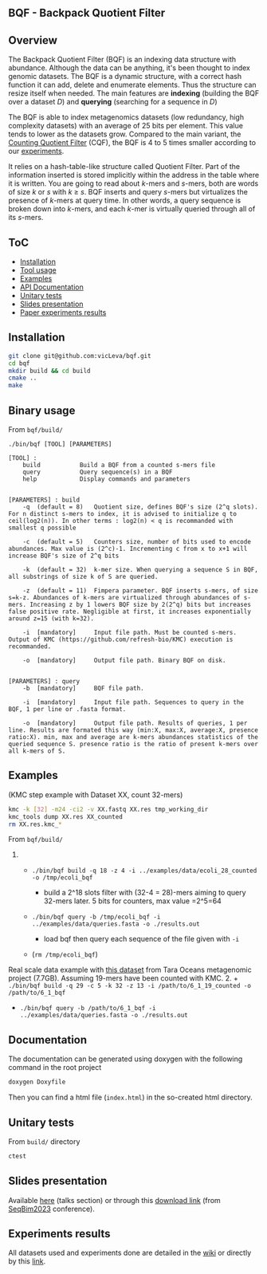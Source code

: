 ## BQF - Backpack Quotient Filter

## Overview

The Backpack Quotient Filter (BQF) is an indexing data structure with abundance. Although the data can be anything, it's been thought to index genomic datasets. 
The BQF is a dynamic structure, with a correct hash function it can add, delete and enumerate elements. Thus the structure can resize itself when needed. The main features are **indexing** (building the BQF over a dataset *D*) and **querying** (searching for a sequence in *D*)

The BQF is able to index metagenomics datasets (low redundancy, high complexity datasets) with an average of 25 bits per element. This value tends to lower as the datasets grow. Compared to the main variant, the [Counting Quotient Filter](https://github.com/splatlab/cqf) (CQF), the BQF is 4 to 5 times smaller according to our [experiments](https://github.com/vicLeva/bqf/wiki/Experiments-details-and-protocol-for-BQF-paper-results).

It relies on a hash-table-like structure called Quotient Filter. Part of the information inserted is stored implicitly within the address in the table where it is written. You are going to read about *k*-mers and *s*-mers, both are words of size *k* or *s* with *k* $\geq$ *s*. BQF inserts and query *s*-mers but virtualizes the presence of *k*-mers at query time. In other words, a query sequence is broken down into *k*-mers, and each *k*-mer is virtually queried through all of its *s*-mers.  

## ToC

 + [Installation](#Installation)
 + [Tool usage](#Tool-usage)
 + [Examples](#Examples)
 + [API Documentation](#Documentation)
 + [Unitary tests](#Unitary-tests)
 + [Slides presentation](#Slides-presentation)
 + [Paper experiments results](#Experiments-results)

## Installation

```bash
git clone git@github.com:vicLeva/bqf.git
cd bqf
mkdir build && cd build
cmake ..
make 
```

## Binary usage 

From `bqf/build/`

```
./bin/bqf [TOOL] [PARAMETERS]

[TOOL] : 
    build           Build a BQF from a counted s-mers file
    query           Query sequence(s) in a BQF
    help            Display commands and parameters


[PARAMETERS] : build
    -q  (default = 8)   Quotient size, defines BQF's size (2^q slots). For n distinct s-mers to index, it is advised to initialize q to ceil(log2(n)). In other terms : log2(n) < q is recommanded with smallest q possible

    -c  (default = 5)   Counters size, number of bits used to encode abundances. Max value is (2^c)-1. Incrementing c from x to x+1 will increase BQF's size of 2^q bits

    -k  (default = 32)  k-mer size. When querying a sequence S in BQF, all substrings of size k of S are queried.

    -z  (default = 11)  Fimpera parameter. BQF inserts s-mers, of size s=k-z. Abundances of k-mers are virtualized through abundances of s-mers. Increasing z by 1 lowers BQF size by 2(2^q) bits but increases false positive rate. Negligible at first, it increases exponentially around z=15 (with k=32).

    -i  [mandatory]     Input file path. Must be counted s-mers. Output of KMC (https://github.com/refresh-bio/KMC) execution is recommanded.

    -o  [mandatory]     Output file path. Binary BQF on disk.


[PARAMETERS] : query
    -b  [mandatory]     BQF file path.

    -i  [mandatory]     Input file path. Sequences to query in the BQF, 1 per line or .fasta format.

    -o  [mandatory]     Output file path. Results of queries, 1 per line. Results are formated this way (min:X, max:X, average:X, presence ratio:X). min, max and average are k-mers abundances statistics of the queried sequence S. presence ratio is the ratio of present k-mers over all k-mers of S.
```

## Examples 

(KMC step example with Dataset XX, count 32-mers)

``` bash 
kmc -k [32] -m24 -ci2 -v XX.fastq XX.res tmp_working_dir
kmc_tools dump XX.res XX_counted
rm XX.res.kmc_*
```

From `bqf/build/`
  
1. + `./bin/bqf build -q 18 -z 4 -i ../examples/data/ecoli_28_counted -o /tmp/ecoli_bqf`
     - build a 2^18 slots filter with (32-4 = 28)-mers aiming to query 32-mers later. 5 bits for counters, max value =2^5=64  
   + `./bin/bqf query -b /tmp/ecoli_bqf -i ../examples/data/queries.fasta -o ./results.out`
     - load bqf then query each sequence of the file given with `-i`

   + (`rm /tmp/ecoli_bqf`)


Real scale data example with [this dataset](ftp://ftp.sra.ebi.ac.uk/vol1/run/ERR172/ERR1726642/AHX_ACXIOSF_6_1_C2FGHACXX.IND4_clean.fastq.gz) from Tara Oceans metagenomic project (7.7GB). Assuming 19-mers have been counted with KMC.
2. + `./bin/bqf build -q 29 -c 5 -k 32 -z 13 -i /path/to/6_1_19_counted -o /path/to/6_1_bqf`
   + `./bin/bqf query -b /path/to/6_1_bqf -i ../examples/data/queries.fasta -o ./results.out`


## Documentation

The documentation can be generated using doxygen with the following command in the root project

```bash
doxygen Doxyfile
```

Then you can find a html file (`index.html`) in the so-created html directory.

## Unitary tests

From `build/` directory

```bash
ctest
```

## Slides presentation

Available [here](https://vicleva.github.io/) (talks section) or through this [download link](https://vicleva.github.io/assets/slides/presentation_seqbim_2023.pdf) (from [SeqBim2023](https://seqbim.cnrs.fr/seqbim-2023/) conference).


## Experiments results

All datasets used and experiments done are detailed in the [wiki](https://github.com/vicLeva/bqf/wiki) or directly by this [link](https://github.com/vicLeva/bqf/wiki/Experiments-details-and-protocol-for-BQF-paper-results).